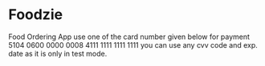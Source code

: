 # Foodzie
 Food Ordering App
use one of the card number given below for payment
5104 0600 0000 0008
4111 1111 1111 1111
you can use any cvv code and exp. date as it is only in test mode.